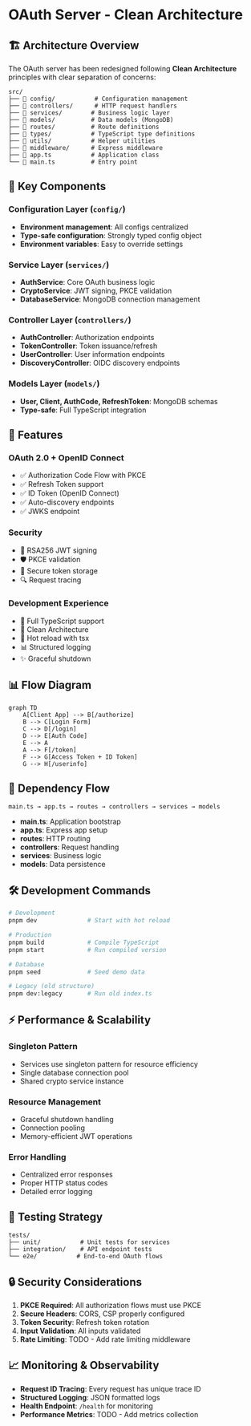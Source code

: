 # OAuth Server - Clean Architecture

## 🏗️ Architecture Overview

The OAuth server has been redesigned following **Clean Architecture** principles with clear separation of concerns:

```
src/
├── 📁 config/           # Configuration management
├── 📁 controllers/      # HTTP request handlers
├── 📁 services/        # Business logic layer
├── 📁 models/          # Data models (MongoDB)
├── 📁 routes/          # Route definitions
├── 📁 types/           # TypeScript type definitions
├── 📁 utils/           # Helper utilities
├── 📁 middleware/      # Express middleware
├── 📄 app.ts           # Application class
└── 📄 main.ts          # Entry point
```

## 🔧 Key Components

### Configuration Layer (`config/`)
- **Environment management**: All configs centralized
- **Type-safe configuration**: Strongly typed config object
- **Environment variables**: Easy to override settings

### Service Layer (`services/`)
- **AuthService**: Core OAuth business logic
- **CryptoService**: JWT signing, PKCE validation
- **DatabaseService**: MongoDB connection management

### Controller Layer (`controllers/`)
- **AuthController**: Authorization endpoints
- **TokenController**: Token issuance/refresh
- **UserController**: User information endpoints
- **DiscoveryController**: OIDC discovery endpoints

### Models Layer (`models/`)
- **User, Client, AuthCode, RefreshToken**: MongoDB schemas
- **Type-safe**: Full TypeScript integration

## 🚀 Features

### OAuth 2.0 + OpenID Connect
- ✅ Authorization Code Flow with PKCE
- ✅ Refresh Token support
- ✅ ID Token (OpenID Connect)
- ✅ Auto-discovery endpoints
- ✅ JWKS endpoint

### Security
- 🔐 RSA256 JWT signing
- 🛡️ PKCE validation
- 🚫 Secure token storage
- 🔍 Request tracing

### Development Experience
- 📝 Full TypeScript support
- 🎯 Clean Architecture
- 🔄 Hot reload with tsx
- 📊 Structured logging
- ✨ Graceful shutdown

## 📊 Flow Diagram

```mermaid
graph TD
    A[Client App] --> B[/authorize]
    B --> C[Login Form]
    C --> D[/login]
    D --> E[Auth Code]
    E --> A
    A --> F[/token]
    F --> G[Access Token + ID Token]
    G --> H[/userinfo]
```

## 🔄 Dependency Flow

```
main.ts → app.ts → routes → controllers → services → models
```

- **main.ts**: Application bootstrap
- **app.ts**: Express app setup
- **routes**: HTTP routing
- **controllers**: Request handling
- **services**: Business logic
- **models**: Data persistence

## 🛠️ Development Commands

```bash
# Development
pnpm dev              # Start with hot reload

# Production
pnpm build            # Compile TypeScript
pnpm start            # Run compiled version

# Database
pnpm seed             # Seed demo data

# Legacy (old structure)
pnpm dev:legacy       # Run old index.ts
```

## ⚡ Performance & Scalability

### Singleton Pattern
- Services use singleton pattern for resource efficiency
- Single database connection pool
- Shared crypto service instance

### Resource Management
- Graceful shutdown handling
- Connection pooling
- Memory-efficient JWT operations

### Error Handling
- Centralized error responses
- Proper HTTP status codes
- Detailed error logging

## 🧪 Testing Strategy

```
tests/
├── unit/           # Unit tests for services
├── integration/    # API endpoint tests
└── e2e/           # End-to-end OAuth flows
```

## 🔒 Security Considerations

1. **PKCE Required**: All authorization flows must use PKCE
2. **Secure Headers**: CORS, CSP properly configured
3. **Token Security**: Refresh token rotation
4. **Input Validation**: All inputs validated
5. **Rate Limiting**: TODO - Add rate limiting middleware

## 📈 Monitoring & Observability

- **Request ID Tracing**: Every request has unique trace ID
- **Structured Logging**: JSON formatted logs
- **Health Endpoint**: `/health` for monitoring
- **Performance Metrics**: TODO - Add metrics collection